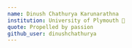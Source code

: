 ```yaml
---
name: Dinush Chathurya Karunarathna 
institution: University of Plymouth 🚩 
quote: Propelled by passion 
github_user: dinushchathurya
---
```

